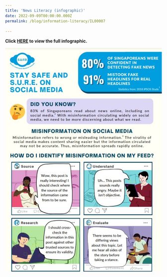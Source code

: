 ```yaml
---
title: 'News Literacy (infographic)'
date: 2022-09-09T00:00:00.000Z
permalink: /blog/information-literacy/IL00007

---
```


**Click [HERE](/infographic/NLB_Infographic_News_Literacy_SURE_BINGO.pdf) to view the full infographic.**

![](../../../images/news-literacy-infographic2022.JPG)

